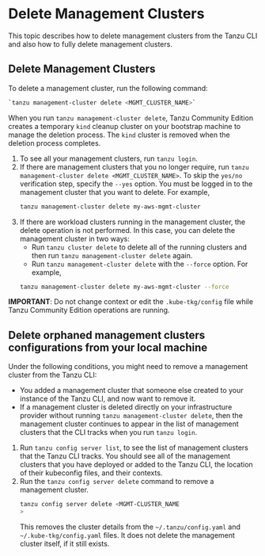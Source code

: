 # Delete Management Clusters
This topic describes how to delete management clusters from the Tanzu CLI and also how to fully delete management clusters.
## Delete Management Clusters

To delete a management cluster, run the following command:
   ```sh
   `tanzu management-cluster delete <MGMT_CLUSTER_NAME>`
   ```

When you run `tanzu management-cluster delete`, Tanzu Community Edition creates a temporary `kind` cleanup cluster on your bootstrap machine to manage the deletion process. The `kind` cluster is removed when the deletion process completes.

1. To see all your management clusters, run `tanzu login`.
1. If there are management clusters that you no longer require, run `tanzu management-cluster delete <MGMT_CLUSTER_NAME>`. To skip the `yes/no` verification step, specify the `--yes` option. You must be logged in to the management cluster that you want to delete. For example,
    ```sh
    tanzu management-cluster delete my-aws-mgmt-cluster
    ```
2. If there are workload clusters running in the management cluster, the delete operation is not performed. In this case, you can delete the management cluster in two ways:
   - Run `tanzu cluster delete` to delete all of the running clusters and then run `tanzu management-cluster delete` again.
   - Run `tanzu management-cluster delete` with the `--force` option. For example,
   ```sh
   tanzu management-cluster delete my-aws-mgmt-cluster --force
   ```
**IMPORTANT**: Do not change context or edit the `.kube-tkg/config` file while Tanzu Community Edition operations are running.

##  Delete orphaned management clusters configurations from your local machine
Under the following conditions, you might need to remove a management cluster from the Tanzu CLI:
- You added a management cluster that someone else created to your instance of the Tanzu CLI, and now want to remove it.
- If a management cluster is deleted directly on your infrastructure provider without running `tanzu management-cluster delete`, then the management cluster continues to appear in the list of management clusters that the CLI tracks when you run `tanzu login`.

1. Run `tanzu config server list`, to see the list of management clusters that the Tanzu CLI tracks. You should see all of the management clusters that you have deployed or added to the Tanzu CLI, the location of their kubeconfig files, and their contexts.
1. Run the `tanzu config server delete` command to remove a management cluster.
   ```sh
   tanzu config server delete <MGMT-CLUSTER_NAME
   >
   ```
   This removes the cluster details from the `~/.tanzu/config.yaml` and `~/.kube-tkg/config.yaml` files. It does not delete the management cluster itself, if it still exists.
